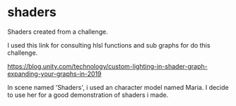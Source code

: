 # shaders
Shaders created from a challenge.

I used this link for consulting hlsl functions and sub graphs for do this challenge.

https://blog.unity.com/technology/custom-lighting-in-shader-graph-expanding-your-graphs-in-2019

In scene named 'Shaders', i used an character model named Maria. I decide to use her for a good demonstration of shaders i made.
